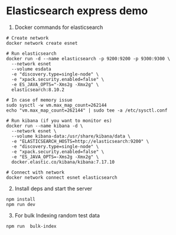 # Elasticsearch express demo

1) Docker commands for elasticsearch
```
# Create network
docker network create esnet

# Run elasticsearch
docker run -d --name elasticsearch -p 9200:9200 -p 9300:9300 \
  --network esnet
  --volume esdata
  -e "discovery.type=single-node" \
  -e "xpack.security.enabled=false" \
  -e ES_JAVA_OPTS="-Xms2g -Xmx2g" \
  elasticsearch:8.10.2

# In case of memory issue
sudo sysctl -w vm.max_map_count=262144
echo "vm.max_map_count=262144" | sudo tee -a /etc/sysctl.conf

# Run kibana (if you want to monitor es)
docker run --name kibana -d \
  --network esnet \
  --volume kibana-data:/usr/share/kibana/data \
  -e "ELASTICSEARCH_HOSTS=http://elasticsearch:9200" \
  -e "discovery.type=single-node" \
  -e "xpack.security.enabled=false" \
  -e "ES_JAVA_OPTS=-Xms2g -Xmx2g" \
  docker.elastic.co/kibana/kibana:7.17.10

# Connect with network
docker network connect esnet elasticsearch
```

2) Install deps and start the server
```
npm install
npm run dev
```

3) For bulk Indexing random test data

```
npm run  bulk-index
```